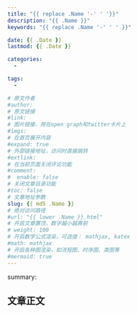 ```yaml
---
title: "{{ replace .Name '-' ' '}}"
description: "{{ .Name }}"
keywords: "{{ replace .Name '-' ' ' }}"

date: {{ .Date }}
lastmod: {{ .Date }}

categories:
  -

tags:
  -

# 原文作者
#author:
# 原文链接
#link:
# 图片链接，用在open graph和twitter卡片上
#imgs:
# 在首页展开内容
#expand: true
# 外部链接地址，访问时直接跳转
#extlink:
# 在当前页面关闭评论功能
#comment:
#  enable: false
# 关闭文章目录功能
#toc: false
# 文章地址参数
slug: {{ md5 .Name }}
# 绝对访问路径
#url: "{{ lower .Name }}.html"
# 开启文章置顶，数字越小越靠前
# weight: 100
# 开启数学公式渲染，可选值： mathjax, katex
#math: mathjax
# 开启各种图渲染，如流程图、时序图、类图等
#mermaid: true
---
```


summary:

<!--more-->

## 文章正文